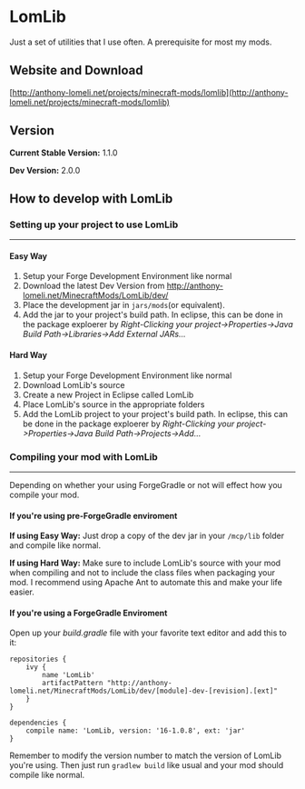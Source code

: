 LomLib
======

Just a set of utilities that I use often. A prerequisite for most my mods.

## Website and Download

[http://anthony-lomeli.net/projects/minecraft-mods/lomlib](http://anthony-lomeli.net/projects/minecraft-mods/lomlib)

## Version

**Current Stable Version:** 1.1.0

**Dev Version:** 2.0.0

## How to develop with LomLib

### Setting up your project to use LomLib
***

#### Easy Way

1. Setup your Forge Development Environment like normal
2. Download the latest Dev Version from http://anthony-lomeli.net/MinecraftMods/LomLib/dev/
3. Place the development jar in `jars/mods`(or equivalent).
4. Add the jar to your project's build path. In eclipse, this can be done in the package exploerer by *Right-Clicking your project->Properties->Java Build Path->Libraries->Add External JARs...*

#### Hard Way

1. Setup your Forge Development Environment like normal
2. Download LomLib's source
3. Create a new Project in Eclipse called LomLib
4. Place LomLib's source in the appropriate folders
5. Add the LomLib project to your project's build path. In eclipse, this can be done in the package exploerer by *Right-Clicking your project->Properties->Java Build Path->Projects->Add...*

### Compiling your mod with LomLib
***

Depending on whether your using ForgeGradle or not will effect how you compile your mod. 

#### If you're using pre-ForgeGradle enviroment

**If using Easy Way:** Just drop a copy of the dev jar in your `/mcp/lib` folder and compile like normal.

**If using Hard Way:** Make sure to include LomLib's source with your mod when compiling and not to include the class files when packaging your mod. I recommend using Apache Ant to automate this and make your life easier.

#### If you're using a ForgeGradle Enviroment

Open up your *build.gradle* file with your favorite text editor and add this to it:

    repositories {
	    ivy {
        	name 'LomLib'
        	artifactPattern "http://anthony-lomeli.net/MinecraftMods/LomLib/dev/[module]-dev-[revision].[ext]"
    	}
	}
	
	dependencies {
    	compile name: 'LomLib, version: '16-1.0.8', ext: 'jar'
	}

Remember to modify the version number to match the version of LomLib you're using. Then just run `gradlew build` like usual and your mod should compile like normal.


